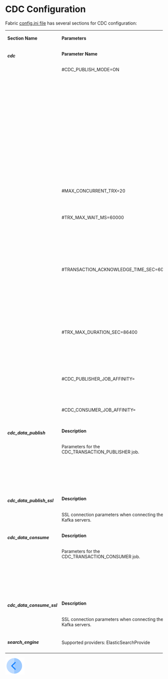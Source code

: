 # CDC Configuration

Fabric [config.ini file](/articles/02_fabric_architecture/05_fabric_main_configuration_files.md#configini) has several sections for CDC configuration:

<table width="900pxl">
<tbody>
<tr>
<td valign="top" width="200pxl">
<p><strong>Section Name</strong></p>
</td>
<td colspan="2" width="700pxl">
<p><strong>Parameters</strong></p>
</td>
</tr>
<tr>
<td rowspan="8" valign="top" width="200pxl">
<h5>cdc</h5>
</td>
<td valign="top" width="300pxl">
<p><strong>Parameter Name</strong></p>
</td>
<td valign="top" width="400pxl">
<p><strong>Parameter Description</strong></p>
</td>
</tr>
<tr>
<td valign="top" width="300pxl">
<p>#CDC_PUBLISH_MODE=ON</p>
</td>
<td valign="top" width="400pxl">
<p>This parameter controls whether a CDC message is published to external systems. The following values can be set:</p>
<ul>
<li>ON (default), when implemented, publish the CDC message.</li>
<li>OFF, never publish the CDC message.</li>
<li>IF_SETUP, (Studio Debug default) when implemented, publish the CDC message only if the CDC publisher has been configured in the config.ini file.</li>
</ul>
</td>
</tr>
<tr>
<td valign="top" width="300pxl">
<p>#MAX_CONCURRENT_TRX=20</p>
<p>&nbsp;</p>
</td>
<td valign="top" width="400pxl">
<p>The number of parallel CDC transactions at a time.</p>
</td>
</tr>
<tr>
<td valign="top" width="300pxl">
<p>#TRX_MAX_WAIT_MS=60000</p>
<p>&nbsp;</p>
</td>
<td valign="top" width="400pxl">
<p>Max wait time to create a new transaction. Create a transaction might be waiting for the transactions pool to get freed up.</p>
<p>&nbsp;</p>
</td>
</tr>
<tr>
<td valign="top" width="300pxl">
<p>#TRANSACTION_ACKNOWLEDGE_TIME_SEC=60</p>
<p>&nbsp;</p>
</td>
<td valign="top" width="400pxl">
<p>Maximum number of seconds to acknowledge an idle transaction which has not yet been saved to Cassandra.</p>
<p><a href="06_cdc_process_architecture.md#transaction_acknowledge_time_sec-parameter">Click for more infromation about this parameter.</a></p>    
</td>
</tr>
<tr>
<td valign="top" width="300pxl">
<p>#TRX_MAX_DURATION_SEC=86400</p>
<p>&nbsp;</p>
</td>
<td valign="top" width="400pxl">
<p>Max duration time for a transaction, when the time elapsed, a transaction will be dropped.</p>
<p>&nbsp;</p>
</td>
</tr>
<tr>
<td valign="top" width="300pxl">
<p>#CDC_PUBLISHER_JOB_AFFINITY=</p>
<p>&nbsp;</p>
</td>
<td valign="top" width="400pxl">
<p>Affinity for CDC publisher job</p>
<p>&nbsp;</p>
</td>
</tr>
<tr>
<td valign="top" width="300pxl">
<p>#CDC_CONSUMER_JOB_AFFINITY=</p>
</td>
<td valign="top" width="400pxl">
<p>Affinity for CDC consumer job</p>
</td>
</tr>
<tr>
<td rowspan="2" valign="top" width="200pxl">
<p><h5>cdc_data_publish</h5></p>
</td>
<td valign="top" width="300pxl">
<p><strong>Description</strong></p>
</td>
<td width="400pxl" valign="top" >
<p><strong>Instructions</strong></p>
</td>
</tr>
<tr>
<td valign="top" width="250pxl">
<p>Parameters for the CDC_TRANSACTION_PUBLISHER job.</p>
</td>
<td width="450pxl" valign="top" >
<p>Populate the #BOOTSTRAP_SERVERS by IP address of the Kafka servers.</p>
  <p> It is possible to populate several IP addresses separated by a comma. </p>
</td>
</tr>
<tr>
<td rowspan="2" valign="top" width="200pxl">
<p><h5>cdc_data_publish_ssl</h5></p>
</td>
<td valign="top" width="250pxl">
<p><strong>Description</strong></p>
</td>
<td width="450pxl" valign="top" >
<p><strong>Instructions</strong></p>
</td>
</tr>
<tr>
<td valign="top" width="250pxl">
<p>SSL connection parameters when connecting the Kafka servers.</p>
</td>
<td width="450pxl" valign="top" >
</td>
</tr>
<tr>
<td rowspan="2" valign="top" width="200pxl">
<p><h5>cdc_data_consume</h5></p>
</td>
<td valign="top" width="250pxl">
<p><strong>Description</strong></p>
</td>
<td width="450pxl" valign="top" >
<p><strong>Instructions</strong></p>
</td>
</tr>
<tr>
<td valign="top" width="250pxl">
<p>Parameters for the CDC_TRANSACTION_CONSUMER job.</p>
</td>
<td width="450pxl" valign="top" >
<p>Populate the #BOOTSTRAP_SERVERS by IP address of the Kafka servers.</p>
<p> It is possible to populate several IP addresses separated by a comma. </p>
</td>
</tr>
<tr>
<td rowspan="2" valign="top" width="200pxl">
<p><h5>cdc_data_consume_ssl</h5></p>
</td>
<td valign="top" width="250pxl">
<p><strong>Description</strong></p>
</td>
<td width="400pxl" valign="top" >
<p><strong>Instructions</strong></p>
</td>
</tr>
<tr>
<td valign="top" width="250pxl">
<p>SSL connection parameters when connecting the Kafka servers.</p>
</td>
<td width="400pxl" valign="top" >
</td>
</tr>    
<td valign="top" width="200pxl">
<p><h5>search_engine</h5></p>
</td>
<td colspan="2" width="471">
<p>Supported providers: ElasticSearchProvide</p>
</td>
</tr>
</tbody>
</table>





[![Previous](/articles/images/Previous.png)](05_cdc_process_architecture.md)
